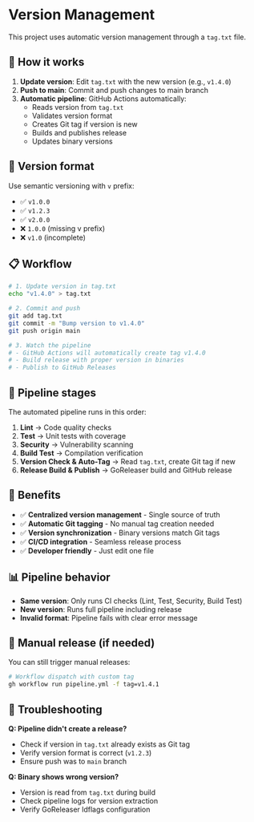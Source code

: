 # Version Management

This project uses automatic version management through a `tag.txt` file.

## 🚀 How it works

1. **Update version**: Edit `tag.txt` with the new version (e.g., `v1.4.0`)
2. **Push to main**: Commit and push changes to main branch
3. **Automatic pipeline**: GitHub Actions automatically:
   - Reads version from `tag.txt`
   - Validates version format
   - Creates Git tag if version is new
   - Builds and publishes release
   - Updates binary versions

## 📝 Version format

Use semantic versioning with `v` prefix:
- ✅ `v1.0.0`
- ✅ `v1.2.3` 
- ✅ `v2.0.0`
- ❌ `1.0.0` (missing v prefix)
- ❌ `v1.0` (incomplete)

## 📋 Workflow

```bash
# 1. Update version in tag.txt
echo "v1.4.0" > tag.txt

# 2. Commit and push
git add tag.txt
git commit -m "Bump version to v1.4.0"
git push origin main

# 3. Watch the pipeline
# - GitHub Actions will automatically create tag v1.4.0
# - Build release with proper version in binaries
# - Publish to GitHub Releases
```

## 🔄 Pipeline stages

The automated pipeline runs in this order:

1. **Lint** → Code quality checks
2. **Test** → Unit tests with coverage  
3. **Security** → Vulnerability scanning
4. **Build Test** → Compilation verification
5. **Version Check & Auto-Tag** → Read `tag.txt`, create Git tag if new
6. **Release Build & Publish** → GoReleaser build and GitHub release

## 🎯 Benefits

- ✅ **Centralized version management** - Single source of truth
- ✅ **Automatic Git tagging** - No manual tag creation needed
- ✅ **Version synchronization** - Binary versions match Git tags
- ✅ **CI/CD integration** - Seamless release process
- ✅ **Developer friendly** - Just edit one file

## 📊 Pipeline behavior

- **Same version**: Only runs CI checks (Lint, Test, Security, Build Test)
- **New version**: Runs full pipeline including release
- **Invalid format**: Pipeline fails with clear error message

## 🔧 Manual release (if needed)

You can still trigger manual releases:

```bash
# Workflow dispatch with custom tag
gh workflow run pipeline.yml -f tag=v1.4.1
```

## 🐛 Troubleshooting

**Q: Pipeline didn't create a release?**
- Check if version in `tag.txt` already exists as Git tag
- Verify version format is correct (`v1.2.3`)
- Ensure push was to `main` branch

**Q: Binary shows wrong version?**
- Version is read from `tag.txt` during build
- Check pipeline logs for version extraction
- Verify GoReleaser ldflags configuration
